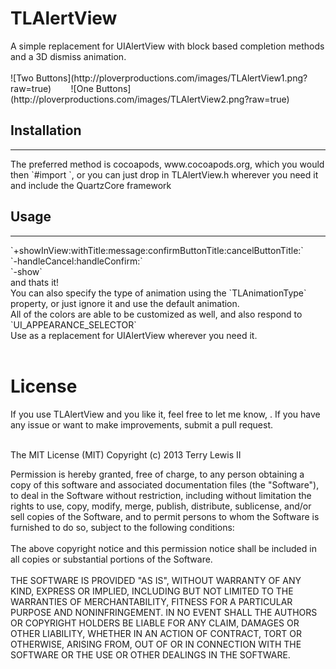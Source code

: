 <h1>TLAlertView</h1>
A simple replacement for UIAlertView with block based completion methods and a 3D dismiss animation.<br><br>
![Two Buttons](http://ploverproductions.com/images/TLAlertView1.png?raw=true)&nbsp; &nbsp;&nbsp;&nbsp;&nbsp;&nbsp;
![One Buttons](http://ploverproductions.com/images/TLAlertView2.png?raw=true)
<h2>Installation</h2>
<hr>
The preferred method is cocoapods, www.cocoapods.org, which you would then `#import <TLAlertView/TLAlertView.h>`, or you can just drop in TLAlertView.h wherever you need it and include the QuartzCore framework
<h2>Usage</h2>
<hr>
`+showInView:withTitle:message:confirmButtonTitle:cancelButtonTitle:`<br>
`-handleCancel:handleConfirm:`<br>
`-show`<br>
and thats it!<br>
You can also specify the type of animation using the `TLAnimationType` property, or just ignore it and use the default animation.<br>
All of the colors are able to be customized as well, and also respond to `UI_APPEARANCE_SELECTOR`<br>
Use as a replacement for UIAlertView wherever you need it.<br><br>




<h1>License</h1>
If you use TLAlertView and you like it, feel free to let me know, <terry@ploverproductions.com>. If you have any issue or want to make improvements, submit a pull request.<br><br>

The MIT License (MIT)
Copyright (c) 2013 Terry Lewis II

Permission is hereby granted, free of charge, to any person obtaining a copy of this software and associated documentation files (the "Software"), to deal in the Software without restriction, including without limitation the rights to use, copy, modify, merge, publish, distribute, sublicense, and/or sell copies of the Software, and to permit persons to whom the Software is furnished to do so, subject to the following conditions:
<br><br>
The above copyright notice and this permission notice shall be included in all copies or substantial portions of the Software.
<br><br>
THE SOFTWARE IS PROVIDED "AS IS", WITHOUT WARRANTY OF ANY KIND, EXPRESS OR IMPLIED, INCLUDING BUT NOT LIMITED TO THE WARRANTIES OF MERCHANTABILITY, FITNESS FOR A PARTICULAR PURPOSE AND NONINFRINGEMENT. IN NO EVENT SHALL THE AUTHORS OR COPYRIGHT HOLDERS BE LIABLE FOR ANY CLAIM, DAMAGES OR OTHER LIABILITY, WHETHER IN AN ACTION OF CONTRACT, TORT OR OTHERWISE, ARISING FROM, OUT OF OR IN CONNECTION WITH THE SOFTWARE OR THE USE OR OTHER DEALINGS IN THE SOFTWARE.
